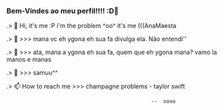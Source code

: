 ### Bem-Vindes ao meu perfil!!!! :D🖖
.> 👋 Hi, it's me :P i'm the problem ^oo^ it's me (((AnaMaesta

.> 👀 >>> mana vc eh ygona eh sua fa divulga ela. Não entendi'' 

.> 🌱 >>> ata, mana a ygona eh sua fa, quem que eh ygona mana? vamo la manos e manas

.> 💞️ >>> samuu^^ 

.> 📫 How to reach me >>> champagne problems - taylor swift

                                                   --  xoxo
